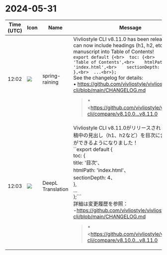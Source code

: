 # 2024-05-31

|Time (UTC)|Icon|Name|Message|
|---|---|---|---|
|12:02|![](https://secure.gravatar.com/avatar/1ac180f0868137292905c311b5fff781.jpg?s=72&d=https%3A%2F%2Fa.slack-edge.com%2Fdf10d%2Fimg%2Favatars%2Fava_0021-72.png)|spring-raining|Vivliostyle CLI v8.11.0 has been released. You can now include headings (h1, h2, etc.) in your manuscript into Table of Contents!<br>```export default {<br>  toc: {<br>    title: 'Table of Contents',<br>    htmlPath: 'index.html',<br>    sectionDepth: 4,<br>  },<br>  ...<br>};```<br>See the changelog for details:<br>• <https://github.com/vivliostyle/vivliostyle-cli/blob/main/CHANGELOG.md><br><blockquote>*<https://github.com/vivliostyle/vivliostyle-cli/compare/v8.10.0...v8.11.0|8.11.0> (2024-05-31)*<br>*Bug Fixes*<br><br>• Reflect manuscript title changes in preview mode (<https://github.com/vivliostyle/vivliostyle-cli/commit/695a636062e159e5281bf3fdbd69ce472b01e2ef|695a636>)<br><br>*Features*<br><br>• Support adding sections for generated ToC documents (<https://github.com/vivliostyle/vivliostyle-cli/commit/9abc3b565b91baecbda6d8a25630355a700f8ecb|9abc3b5>)<br>• Update a toc option of vivliostyle.config.js (<https://github.com/vivliostyle/vivliostyle-cli/commit/7525a6fd5ab59ebc5fb26cc880a9d8549b21fa43|7525a6f>)<br><br>*<https://github.com/vivliostyle/vivliostyle-cli/compare/v8.9.1...v8.10.0|8.10.0> (2024-05-03)*<br>*Bug Fixes*<br><br>• Chromium processes and tmp files remain after exit with Ctrl+C on Windows (<https://github.com/vivliostyle/vivliostyle-cli/commit/548b4200b66add5137cfc87ed7a10477f001cc85|548b420>), closes <https://github.com/vivliostyle/vivliostyle-cli/issues/479|#479><br>• Display errors that occurred during preview (<https://github.com/vivliostyle/vivliostyle-cli/commit/f7d14b26a54635d9c552ca34ebb20c83a354c5b5|f7d14b2>)<br>• Ensure to work reloading the config file correctly in preview mode (<https://github.com/vivliostyle/vivliostyle-cli/commit/59a3b336c5ee86bf5514d2378e732111c00f80d5|59a3b33>)<br>• Speed up reloading config files (<https://github.com/vivliostyle/vivliostyle-cli/commit/025581f4abb0da125429e9d7a30802838d2770a1|025581f>)<br><br>*Features*<br><br>• Update Playwright to 1.43.1 (Chromium 124.0.6367.29) (<https://github.com/vivliostyle/vivliostyle-cli/commit/07ce9385b133cd6ebf4ce3299212c37ced0e5229|07ce938>)<br>• Update Vivliostyle.js to 2.29.0: Update CSS text-spacing support (<https://github.com/vivliostyle/vivliostyle-cli/commit/4a36af92cccb861b3d026004a9f395c64d44da82|4a36af9>)<br><br>*<https://github.com/vivliostyle/vivliostyle-cli/compare/v8.9.0...v8.9.1|8.9.1> (2024-03-12)*<br>*Bug Fixes*<br><br>• Drop support exporting a legacy NCX document (<https://github.com/vivliostyle/vivliostyle-cli/commit/b7c4fdedb813e6d40fa61cdaadddcc5913a52e6a|b7c4fde>)<br>• Drop support setting a legacy `guide` element in EPUB OPF (<https://github.com/vivliostyle/vivliostyle-cli/commit/21200d663614310595f0d6f49516ffd49327c5d1|21200d6>)<br>• Update Vivliostyle.js to 2.28.1: Bug Fix (<https://github.com/vivliostyle/vivliostyle-cli/commit/e47c2f3fb5fd1008d1e7c1fe5f543a89403ac5ec|e47c2f3>)<br><br>*<https://github.com/vivliostyle/vivliostyle-cli/compare/v8.8.0...v8.9.0|8.9.0> (2024-03-03)*<br>*Bug Fixes*<br><br>• Do not generate nav element if `nav[epub:type]` exists in ToC HTML (<https://github.com/vivliostyle/vivliostyle-cli/commit/8a09ea762f39d66fd51dbfc93a99fe955a705796|8a09ea7>)<br>• Improved order of inserting nav elements in EPUB (<https://github.com/vivliostyle/vivliostyle-cli/commit/177f18ee4bce883071081f4564bac3add464ccb9|177f18e>)<br>• Insert titles into generated nav elements in EPUB (<https://github.com/vivliostyle/vivliostyle-cli/commit/bcc441b8fdfa66ec5e14fdc1d6035ff6f9381a18|bcc441b>)<br><br>*Features*<br><br>• Update Playwright to 1.42.1 (Chromium 123.0.6312.4) (<https://github.com/vivliostyle/vivliostyle-cli/commit/6822bdbbcc064b660d882fad4836bf82413db52c|6822bdb>)<br>• Update Vivliostyle.js to 2.28.0: Bug fixes and error handling (<https://github.com/vivliostyle/vivliostyle-cli/commit/0d610db06ab440af2cf6621b923a3e9ccad1fb48|0d610db>)<br><br>*<https://github.com/vivliostyle/vivliostyle-cli/compare/v8.7.0...v8.8.0|8.8.0> (2024-02-09)*<br>*Features*<br><br>• Update Vivliostyle.js to 2.27.0: Default stylesheet update and bug fixes (<https://github.com/vivliostyle/vivliostyle-cli/commit/53146e4970ca244eb9c45944e39dd7ff6ae62f79|53146e4>)<br><br>*<https://github.com/vivliostyle/vivliostyle-cli/compare/v8.6.0...v8.7.0|8.7.0> (2024-01-22)*<br>*Bug Fixes*<br><br>• Delete publication.json when given a single input file (<https://github.com/vivliostyle/vivliostyle-cli/commit/90ecbbb967e8b8bf1267100995852c89bd147282|90ecbbb>)<br>• Improve file selector not to include unnecessary files into Webpub/EPUB (<https://github.com/vivliostyle/vivliostyle-cli/commit/a1921e23f5a8b65541f9dfd4ddb6fed4744691cf|a1921e2>), closes <https://github.com/vivliostyle/vivliostyle-cli/issues/461|#461><br>• Set version attribute when building EPUB using config (<https://github.com/vivliostyle/vivliostyle-cli/commit/3721113623e8cbe9cf41479ae0c1ceec6739c047|3721113>), closes <https://github.com/vivliostyle/vivliostyle-cli/issues/460|#460><br><br>*Features*<br><br>• Enable EPUB compression (<https://github.com/vivliostyle/vivliostyle-cli/commit/5f5e61d3cea4749d69464265677fbdbb24e7c3ef|5f5e61d>), closes <https://github.com/vivliostyle/vivliostyle-cli/issues/462|#462><br>• Update Playwright to 1.41.1 (Chromium 121.0.6167.57) (<https://github.com/vivliostyle/vivliostyle-cli/commit/45e6364c14aefb348924e9ecc59bce7afe396d06|45e6364>)<br>• Update Vivliostyle.js to 2.26.0: Update CSS text-spacing support (<https://github.com/vivliostyle/vivliostyle-cli/commit/26d12f8e0ad32036693850766a363ec9bd4a8a8e|26d12f8>)<br><br>*<https://github.com/vivliostyle/vivliostyle-cli/compare/v8.5.1...v8.6.0|8.6.0> (2023-12-04)*<br>*Bug Fixes*<br><br>• Update Vivliostyle.js to 2.25.9: Bug Fixes (<https://github.com/vivliostyle/vivliostyle-cli/commit/2277350e3d47daa7b4f60d20edbb4cad7c17dc7e|2277350>)<br><br>*Features*<br><br>• Update Playwright to 1.40.1 (Chromium 120.0.6099.28) (<https://github.com/vivliostyle/vivliostyle-cli/commit/f11609036c8fad3bbf653a313bafafbd1dfe4022|f116090>)<br><br>*<https://github.com/vivliostyle/vivliostyle-cli/compare/v8.5.0...v8.5.1|8.5.1> (2023-11-06)*<br>*Bug Fixes*<br><br>• Update VFM to 2.2.1: Bug Fix (<https://github.com/vivliostyle/vivliostyle-cli/commit/06fbfa958466fd408392e190b786713aefbf95b4|06fbfa9>)<br>• Update Vivliostyle.js to 2.25.8: Bug Fix (<https://github.com/vivliostyle/vivliostyle-cli/commit/7d56caa85af81ead4ee44a3755256dbeb71bc4ee|7d56caa>)<br><br>*<https://github.com/vivliostyle/vivliostyle-cli/compare/v8.4.1...v8.5.0|8.5.0> (2023-11-03)*<br>*Bug Fixes*<br><br>• Allow copying assets which is included in gitignore or in symlinks (<https://github.com/vivliostyle/vivliostyle-cli/commit/f5fd963a7b088577f3eb45002777394604841345|f5fd963>)<br>• Allow xhtml/xht files to be used as input of Webbook/EPUB (<https://github.com/vivliostyle/vivliostyle-cli/commit/9a0590ae5b6d70a0bc646f5f3e2f34654248c942|9a0590a>)<br>• Copy .htm files for webbook (<https://github.com/vivliostyle/vivliostyle-cli/commit/7127c42a2a16e5c5c88a18ee5967e398c6b628aa|7127c42>)<br>• Include node_module files for copy targets of webpub (<https://github.com/vivliostyle/vivliostyle-cli/commit/1a24f89672acd3f696309518cfe82ca0582b9ea1|1a24f89>)<br><br>*Features*<br><br>• Add the copyAsset option to allow for more fine-tuning of the asset copying process (<https://github.com/vivliostyle/vivliostyle-cli/commit/62b41f3f90d7ffb6a62f0a748b05450cbb856526|62b41f3>)<br>    • The `includeAssets` option is now deprecated.<br><br>*<https://github.com/vivliostyle/vivliostyle-cli/compare/v8.4.0...v8.4.1|8.4.1> (2023-10-24)*<br>*Bug Fixes*<br><br>• Update Vivliostyle.js to 2.25.7: Bug Fix (<https://github.com/vivliostyle/vivliostyle-cli/commit/a2fac6484010b119eeadba5c74944a105f847947|a2fac64>)<br><br>*<https://github.com/vivliostyle/vivliostyle-cli/compare/v8.3.1...v8.4.0|8.4.0> (2023-10-16)*<br>*Features*<br><br>• disable chromium sandbox by default (<https://github.com/vivliostyle/vivliostyle-cli/commit/bb82165545ee5d5ba35a0ef3631950502d2b2ec4|bb82165>), closes <https://github.com/vivliostyle/vivliostyle-cli/issues/446|#446><br>• Update Playwright to 1.39.0 (Chromium 119.0.6045.9) (<https://github.com/vivliostyle/vivliostyle-cli/commit/fa1d764bf48f75201bb4f078562703e1ebbb6405|fa1d764>)<br>• Update VFM to 2.2.0: New features to control sectionization (<https://github.com/vivliostyle/vivliostyle-cli/commit/da0ec856f321a62ebc52d4ca9b2e517214cf640b|da0ec85>)<br><br>*<https://github.com/vivliostyle/vivliostyle-cli/compare/v8.3.0...v8.3.1|8.3.1> (2023-10-03)*<br>*Bug Fixes*<br><br>• Update Vivliostyle.js to 2.25.6: Viewer UI Bug Fixes (<https://github.com/vivliostyle/vivliostyle-cli/commit/5cbb756e4e6443ae77db4e88c561dd7dc9d10965|5cbb756>)<br><br>*<https://github.com/vivliostyle/vivliostyle-cli/compare/v8.2.0..…</blockquote>|
|12:03|![](https://avatars.slack-edge.com/2023-01-22/4703892366048_dd8fde69fd74a2ed7a1d_72.png)|DeepL Translation|Vivliostyle CLI v8.11.0がリリースされました。原稿中の見出し（h1、h2など）を目次に含めることができるようになりました！<br>``export default {<br>  toc: {<br>    title: '目次'、<br>    htmlPath: 'index.html'、<br>    sectionDepth: 4、<br>  },<br>  ...<br>};```<br>詳細は変更履歴を参照：<br>-<https://github.com/vivliostyle/vivliostyle-cli/blob/main/CHANGELOG.md><br><blockquote>*<https://github.com/vivliostyle/vivliostyle-cli/compare/v8.10.0...v8.11.0|8.11.0> (2024-05-31)*<br>*Bug Fixes*<br><br>• Reflect manuscript title changes in preview mode (<https://github.com/vivliostyle/vivliostyle-cli/commit/695a636062e159e5281bf3fdbd69ce472b01e2ef|695a636>)<br><br>*Features*<br><br>• Support adding sections for generated ToC documents (<https://github.com/vivliostyle/vivliostyle-cli/commit/9abc3b565b91baecbda6d8a25630355a700f8ecb|9abc3b5>)<br>• Update a toc option of vivliostyle.config.js (<https://github.com/vivliostyle/vivliostyle-cli/commit/7525a6fd5ab59ebc5fb26cc880a9d8549b21fa43|7525a6f>)<br><br>*<https://github.com/vivliostyle/vivliostyle-cli/compare/v8.9.1...v8.10.0|8.10.0> (2024-05-03)*<br>*Bug Fixes*<br><br>• Chromium processes and tmp files remain after exit with Ctrl+C on Windows (<https://github.com/vivliostyle/vivliostyle-cli/commit/548b4200b66add5137cfc87ed7a10477f001cc85|548b420>), closes <https://github.com/vivliostyle/vivliostyle-cli/issues/479|#479><br>• Display errors that occurred during preview (<https://github.com/vivliostyle/vivliostyle-cli/commit/f7d14b26a54635d9c552ca34ebb20c83a354c5b5|f7d14b2>)<br>• Ensure to work reloading the config file correctly in preview mode (<https://github.com/vivliostyle/vivliostyle-cli/commit/59a3b336c5ee86bf5514d2378e732111c00f80d5|59a3b33>)<br>• Speed up reloading config files (<https://github.com/vivliostyle/vivliostyle-cli/commit/025581f4abb0da125429e9d7a30802838d2770a1|025581f>)<br><br>*Features*<br><br>• Update Playwright to 1.43.1 (Chromium 124.0.6367.29) (<https://github.com/vivliostyle/vivliostyle-cli/commit/07ce9385b133cd6ebf4ce3299212c37ced0e5229|07ce938>)<br>• Update Vivliostyle.js to 2.29.0: Update CSS text-spacing support (<https://github.com/vivliostyle/vivliostyle-cli/commit/4a36af92cccb861b3d026004a9f395c64d44da82|4a36af9>)<br><br>*<https://github.com/vivliostyle/vivliostyle-cli/compare/v8.9.0...v8.9.1|8.9.1> (2024-03-12)*<br>*Bug Fixes*<br><br>• Drop support exporting a legacy NCX document (<https://github.com/vivliostyle/vivliostyle-cli/commit/b7c4fdedb813e6d40fa61cdaadddcc5913a52e6a|b7c4fde>)<br>• Drop support setting a legacy `guide` element in EPUB OPF (<https://github.com/vivliostyle/vivliostyle-cli/commit/21200d663614310595f0d6f49516ffd49327c5d1|21200d6>)<br>• Update Vivliostyle.js to 2.28.1: Bug Fix (<https://github.com/vivliostyle/vivliostyle-cli/commit/e47c2f3fb5fd1008d1e7c1fe5f543a89403ac5ec|e47c2f3>)<br><br>*<https://github.com/vivliostyle/vivliostyle-cli/compare/v8.8.0...v8.9.0|8.9.0> (2024-03-03)*<br>*Bug Fixes*<br><br>• Do not generate nav element if `nav[epub:type]` exists in ToC HTML (<https://github.com/vivliostyle/vivliostyle-cli/commit/8a09ea762f39d66fd51dbfc93a99fe955a705796|8a09ea7>)<br>• Improved order of inserting nav elements in EPUB (<https://github.com/vivliostyle/vivliostyle-cli/commit/177f18ee4bce883071081f4564bac3add464ccb9|177f18e>)<br>• Insert titles into generated nav elements in EPUB (<https://github.com/vivliostyle/vivliostyle-cli/commit/bcc441b8fdfa66ec5e14fdc1d6035ff6f9381a18|bcc441b>)<br><br>*Features*<br><br>• Update Playwright to 1.42.1 (Chromium 123.0.6312.4) (<https://github.com/vivliostyle/vivliostyle-cli/commit/6822bdbbcc064b660d882fad4836bf82413db52c|6822bdb>)<br>• Update Vivliostyle.js to 2.28.0: Bug fixes and error handling (<https://github.com/vivliostyle/vivliostyle-cli/commit/0d610db06ab440af2cf6621b923a3e9ccad1fb48|0d610db>)<br><br>*<https://github.com/vivliostyle/vivliostyle-cli/compare/v8.7.0...v8.8.0|8.8.0> (2024-02-09)*<br>*Features*<br><br>• Update Vivliostyle.js to 2.27.0: Default stylesheet update and bug fixes (<https://github.com/vivliostyle/vivliostyle-cli/commit/53146e4970ca244eb9c45944e39dd7ff6ae62f79|53146e4>)<br><br>*<https://github.com/vivliostyle/vivliostyle-cli/compare/v8.6.0...v8.7.0|8.7.0> (2024-01-22)*<br>*Bug Fixes*<br><br>• Delete publication.json when given a single input file (<https://github.com/vivliostyle/vivliostyle-cli/commit/90ecbbb967e8b8bf1267100995852c89bd147282|90ecbbb>)<br>• Improve file selector not to include unnecessary files into Webpub/EPUB (<https://github.com/vivliostyle/vivliostyle-cli/commit/a1921e23f5a8b65541f9dfd4ddb6fed4744691cf|a1921e2>), closes <https://github.com/vivliostyle/vivliostyle-cli/issues/461|#461><br>• Set version attribute when building EPUB using config (<https://github.com/vivliostyle/vivliostyle-cli/commit/3721113623e8cbe9cf41479ae0c1ceec6739c047|3721113>), closes <https://github.com/vivliostyle/vivliostyle-cli/issues/460|#460><br><br>*Features*<br><br>• Enable EPUB compression (<https://github.com/vivliostyle/vivliostyle-cli/commit/5f5e61d3cea4749d69464265677fbdbb24e7c3ef|5f5e61d>), closes <https://github.com/vivliostyle/vivliostyle-cli/issues/462|#462><br>• Update Playwright to 1.41.1 (Chromium 121.0.6167.57) (<https://github.com/vivliostyle/vivliostyle-cli/commit/45e6364c14aefb348924e9ecc59bce7afe396d06|45e6364>)<br>• Update Vivliostyle.js to 2.26.0: Update CSS text-spacing support (<https://github.com/vivliostyle/vivliostyle-cli/commit/26d12f8e0ad32036693850766a363ec9bd4a8a8e|26d12f8>)<br><br>*<https://github.com/vivliostyle/vivliostyle-cli/compare/v8.5.1...v8.6.0|8.6.0> (2023-12-04)*<br>*Bug Fixes*<br><br>• Update Vivliostyle.js to 2.25.9: Bug Fixes (<https://github.com/vivliostyle/vivliostyle-cli/commit/2277350e3d47daa7b4f60d20edbb4cad7c17dc7e|2277350>)<br><br>*Features*<br><br>• Update Playwright to 1.40.1 (Chromium 120.0.6099.28) (<https://github.com/vivliostyle/vivliostyle-cli/commit/f11609036c8fad3bbf653a313bafafbd1dfe4022|f116090>)<br><br>*<https://github.com/vivliostyle/vivliostyle-cli/compare/v8.5.0...v8.5.1|8.5.1> (2023-11-06)*<br>*Bug Fixes*<br><br>• Update VFM to 2.2.1: Bug Fix (<https://github.com/vivliostyle/vivliostyle-cli/commit/06fbfa958466fd408392e190b786713aefbf95b4|06fbfa9>)<br>• Update Vivliostyle.js to 2.25.8: Bug Fix (<https://github.com/vivliostyle/vivliostyle-cli/commit/7d56caa85af81ead4ee44a3755256dbeb71bc4ee|7d56caa>)<br><br>*<https://github.com/vivliostyle/vivliostyle-cli/compare/v8.4.1...v8.5.0|8.5.0> (2023-11-03)*<br>*Bug Fixes*<br><br>• Allow copying assets which is included in gitignore or in symlinks (<https://github.com/vivliostyle/vivliostyle-cli/commit/f5fd963a7b088577f3eb45002777394604841345|f5fd963>)<br>• Allow xhtml/xht files to be used as input of Webbook/EPUB (<https://github.com/vivliostyle/vivliostyle-cli/commit/9a0590ae5b6d70a0bc646f5f3e2f34654248c942|9a0590a>)<br>• Copy .htm files for webbook (<https://github.com/vivliostyle/vivliostyle-cli/commit/7127c42a2a16e5c5c88a18ee5967e398c6b628aa|7127c42>)<br>• Include node_module files for copy targets of webpub (<https://github.com/vivliostyle/vivliostyle-cli/commit/1a24f89672acd3f696309518cfe82ca0582b9ea1|1a24f89>)<br><br>*Features*<br><br>• Add the copyAsset option to allow for more fine-tuning of the asset copying process (<https://github.com/vivliostyle/vivliostyle-cli/commit/62b41f3f90d7ffb6a62f0a748b05450cbb856526|62b41f3>)<br>    • The `includeAssets` option is now deprecated.<br><br>*<https://github.com/vivliostyle/vivliostyle-cli/compare/v8.4.0...v8.4.1|8.4.1> (2023-10-24)*<br>*Bug Fixes*<br><br>• Update Vivliostyle.js to 2.25.7: Bug Fix (<https://github.com/vivliostyle/vivliostyle-cli/commit/a2fac6484010b119eeadba5c74944a105f847947|a2fac64>)<br><br>*<https://github.com/vivliostyle/vivliostyle-cli/compare/v8.3.1...v8.4.0|8.4.0> (2023-10-16)*<br>*Features*<br><br>• disable chromium sandbox by default (<https://github.com/vivliostyle/vivliostyle-cli/commit/bb82165545ee5d5ba35a0ef3631950502d2b2ec4|bb82165>), closes <https://github.com/vivliostyle/vivliostyle-cli/issues/446|#446><br>• Update Playwright to 1.39.0 (Chromium 119.0.6045.9) (<https://github.com/vivliostyle/vivliostyle-cli/commit/fa1d764bf48f75201bb4f078562703e1ebbb6405|fa1d764>)<br>• Update VFM to 2.2.0: New features to control sectionization (<https://github.com/vivliostyle/vivliostyle-cli/commit/da0ec856f321a62ebc52d4ca9b2e517214cf640b|da0ec85>)<br><br>*<https://github.com/vivliostyle/vivliostyle-cli/compare/v8.3.0...v8.3.1|8.3.1> (2023-10-03)*<br>*Bug Fixes*<br><br>• Update Vivliostyle.js to 2.25.6: Viewer UI Bug Fixes (<https://github.com/vivliostyle/vivliostyle-cli/commit/5cbb756e4e6443ae77db4e88c561dd7dc9d10965|5cbb756>)<br><br>*<https://github.com/vivliostyle/vivliostyle-cli/compare/v8.2.0..…</blockquote>|
